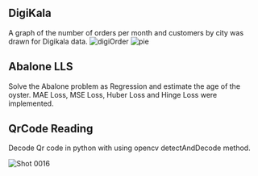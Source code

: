 ## DigiKala
A graph of the number of orders per month and customers by city was drawn for Digikala data.
![digiOrder](https://user-images.githubusercontent.com/76804160/179089206-5fda55b9-b55e-497d-9f50-35982a8462fc.png)
![pie](https://user-images.githubusercontent.com/76804160/179090565-bfe2327e-f3d0-4fa7-b6bd-462a1b9cbe54.png)

## Abalone LLS
Solve the Abalone problem as Regression and estimate the age of the oyster.
MAE Loss, MSE Loss, Huber Loss and Hinge Loss were implemented.





## QrCode Reading
Decode Qr code in python with using opencv detectAndDecode method.

![Shot 0016](https://user-images.githubusercontent.com/76804160/179094869-a7719a1f-98dd-404e-ba06-10772297f7f6.png)

